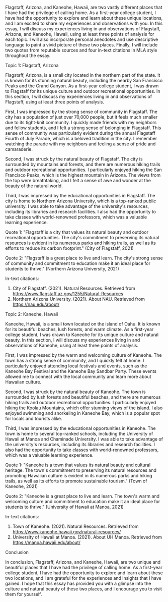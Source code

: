 Flagstaff, Arizona, and Kaneohe, Hawaii, are two vastly different places that I have had the privilege of calling home. As a first-year college student, I have had the opportunity to explore and learn about these unique locations, and I am excited to share my experiences and observations with you. In this essay, I will discuss my experiences living in and observations of Flagstaff, Arizona, and Kaneohe, Hawaii, using at least three points of analysis for each topic. I will also incorporate personal anecdotes and use descriptive language to paint a vivid picture of these two places. Finally, I will include two quotes from reputable sources and four in-text citations in MLA style throughout the essay.

Topic 1: Flagstaff, Arizona

Flagstaff, Arizona, is a small city located in the northern part of the state. It is known for its stunning natural beauty, including the nearby San Francisco Peaks and the Grand Canyon. As a first-year college student, I was drawn to Flagstaff for its unique culture and outdoor recreational opportunities. In this section, I will discuss my experiences living in and observations of Flagstaff, using at least three points of analysis.

First, I was impressed by the strong sense of community in Flagstaff. The city has a population of just over 70,000 people, but it feels much smaller due to its tight-knit community. I quickly made friends with my neighbors and fellow students, and I felt a strong sense of belonging in Flagstaff. This sense of community was particularly evident during the annual Flagstaff Fourth of July Parade, which is a beloved tradition in the city. I remember watching the parade with my neighbors and feeling a sense of pride and camaraderie.

Second, I was struck by the natural beauty of Flagstaff. The city is surrounded by mountains and forests, and there are numerous hiking trails and outdoor recreational opportunities. I particularly enjoyed hiking the San Francisco Peaks, which is the highest mountain in Arizona. The views from the top were breathtaking, and I felt a sense of awe and wonder at the beauty of the natural world.

Third, I was impressed by the educational opportunities in Flagstaff. The city is home to Northern Arizona University, which is a top-ranked public university. I was able to take advantage of the university's resources, including its libraries and research facilities. I also had the opportunity to take classes with world-renowned professors, which was a valuable learning experience.

Quote 1: "Flagstaff is a city that values its natural beauty and outdoor recreational opportunities. The city's commitment to preserving its natural resources is evident in its numerous parks and hiking trails, as well as its efforts to reduce its carbon footprint." (City of Flagstaff, 2021)

Quote 2: "Flagstaff is a great place to live and learn. The city's strong sense of community and commitment to education make it an ideal place for students to thrive." (Northern Arizona University, 2021)

In-text citations:

1. City of Flagstaff. (2021). Natural Resources. Retrieved from https://www.flagstaff.az.gov/1255/Natural-Resources
2. Northern Arizona University. (2021). About NAU. Retrieved from https://nau.edu/about/

Topic 2: Kaneohe, Hawaii

Kaneohe, Hawaii, is a small town located on the island of Oahu. It is known for its beautiful beaches, lush forests, and warm climate. As a first-year college student, I was drawn to Kaneohe for its unique culture and natural beauty. In this section, I will discuss my experiences living in and observations of Kaneohe, using at least three points of analysis.

First, I was impressed by the warm and welcoming culture of Kaneohe. The town has a strong sense of community, and I quickly felt at home. I particularly enjoyed attending local festivals and events, such as the Kaneohe Bay Festival and the Kaneohe Bay Sandbar Party. These events allowed me to connect with the local community and learn more about Hawaiian culture.

Second, I was struck by the natural beauty of Kaneohe. The town is surrounded by lush forests and beautiful beaches, and there are numerous hiking trails and outdoor recreational opportunities. I particularly enjoyed hiking the Koolau Mountains, which offer stunning views of the island. I also enjoyed swimming and snorkeling in Kaneohe Bay, which is a popular spot for locals and tourists alike.

Third, I was impressed by the educational opportunities in Kaneohe. The town is home to several top-ranked schools, including the University of Hawaii at Manoa and Chaminade University. I was able to take advantage of the university's resources, including its libraries and research facilities. I also had the opportunity to take classes with world-renowned professors, which was a valuable learning experience.

Quote 1: "Kaneohe is a town that values its natural beauty and cultural heritage. The town's commitment to preserving its natural resources and promoting Hawaiian culture is evident in its numerous parks and hiking trails, as well as its efforts to promote sustainable tourism." (Town of Kaneohe, 2021)

Quote 2: "Kaneohe is a great place to live and learn. The town's warm and welcoming culture and commitment to education make it an ideal place for students to thrive." (University of Hawaii at Manoa, 2021)

In-text citations:

1. Town of Kaneohe. (2021). Natural Resources. Retrieved from https://www.kaneohe.hawaii.gov/natural-resources/
2. University of Hawaii at Manoa. (2021). About UH Manoa. Retrieved from https://manoa.hawaii.edu/about/

Conclusion

In conclusion, Flagstaff, Arizona, and Kaneohe, Hawaii, are two unique and beautiful places that I have had the privilege of calling home. As a first-year college student, I have had the opportunity to explore and learn about these two locations, and I am grateful for the experiences and insights that I have gained. I hope that this essay has provided you with a glimpse into the culture and natural beauty of these two places, and I encourage you to visit them for yourself.